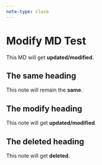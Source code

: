 ```yaml
---
note-type: cloze
---
```




# Modify MD Test

This MD will get **updated/modified**.

## The same heading

This note will remain the **same**.

## The modify heading

This note will get **updated/modified**.

## The deleted heading

This note will get **deleted**.